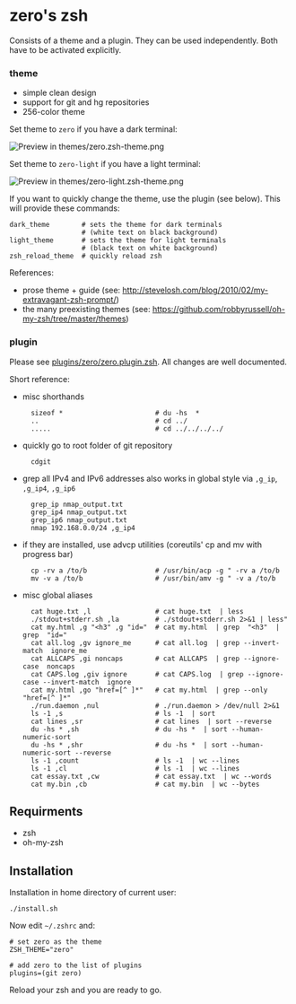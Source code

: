 # zero's zsh

Consists of a theme and a plugin. They can be used independently. Both have to be activated explicitly.

### theme

* simple clean design
* support for git and hg repositories
* 256-color theme

Set theme to `zero` if you have a dark terminal:

![Preview in themes/zero.zsh-theme.png](https://raw.github.com/arlimus/zero.zsh/master/themes/zero.zsh-theme.png)

Set theme to `zero-light` if you have a light terminal:

![Preview in themes/zero-light.zsh-theme.png](https://raw.github.com/arlimus/zero.zsh/master/themes/zero-light.zsh-theme.png)

If you want to quickly change the theme, use the plugin (see below). This will provide these commands:

    dark_theme        # sets the theme for dark terminals
                      # (white text on black background)
    light_theme       # sets the theme for light terminals
                      # (black text on white background)
    zsh_reload_theme  # quickly reload zsh

References:

* prose theme + guide (see: http://stevelosh.com/blog/2010/02/my-extravagant-zsh-prompt/)
* the many preexisting themes (see: https://github.com/robbyrussell/oh-my-zsh/tree/master/themes)

### plugin

Please see [plugins/zero/zero.plugin.zsh](zero.zsh/blob/master/plugins/zero/zero.plugin.zsh). All changes are well documented.

Short reference:


* misc shorthands

        sizeof *                       # du -hs  *
        ..                             # cd ../
        .....                          # cd ../../../../

* quickly go to root folder of git repository

        cdgit

* grep all IPv4 and IPv6 addresses also works in global style via `,g_ip`, `,g_ip4`, `,g_ip6`

        grep_ip nmap_output.txt
        grep_ip4 nmap_output.txt
        grep_ip6 nmap_output.txt
        nmap 192.168.0.0/24 ,g_ip4

* if they are installed, use advcp utilities (coreutils' cp and mv with progress bar)

        cp -rv a /to/b                 # /usr/bin/acp -g " -rv a /to/b
        mv -v a /to/b                  # /usr/bin/amv -g " -v a /to/b

* misc global aliases

        cat huge.txt ,l                # cat huge.txt  | less
        ./stdout+stderr.sh ,la         # ./stdout+stderr.sh 2>&1 | less"
        cat my.html ,g "<h3" ,g "id="  # cat my.html  | grep  "<h3"  | grep  "id="
        cat all.log ,gv ignore_me      # cat all.log  | grep --invert-match  ignore_me
        cat ALLCAPS ,gi noncaps        # cat ALLCAPS  | grep --ignore-case  noncaps
        cat CAPS.log ,giv ignore       # cat CAPS.log  | grep --ignore-case --invert-match  ignore
        cat my.html ,go "href=[^ ]*"   # cat my.html  | grep --only  "href=[^ ]*"
        ./run.daemon ,nul              # ./run.daemon > /dev/null 2>&1
        ls -1 ,s                       # ls -1  | sort
        cat lines ,sr                  # cat lines  | sort --reverse
        du -hs * ,sh                   # du -hs *  | sort --human-numeric-sort
        du -hs * ,shr                  # du -hs *  | sort --human-numeric-sort --reverse
        ls -1 ,count                   # ls -1  | wc --lines
        ls -1 ,cl                      # ls -1  | wc --lines
        cat essay.txt ,cw              # cat essay.txt  | wc --words
        cat my.bin ,cb                 # cat my.bin  | wc --bytes


## Requirments

* zsh
* oh-my-zsh

## Installation

Installation in home directory of current user:

    ./install.sh

Now edit `~/.zshrc` and:

    # set zero as the theme
    ZSH_THEME="zero"

    # add zero to the list of plugins
    plugins=(git zero)

Reload your zsh and you are ready to go.
